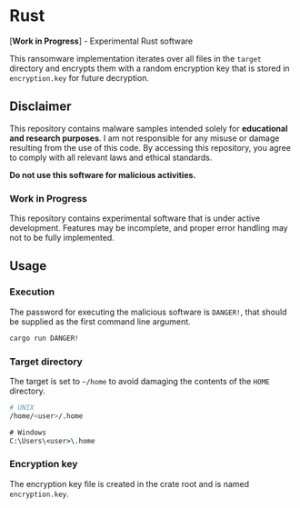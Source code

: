 # Rust

[**Work in Progress**] - Experimental Rust software

This ransomware implementation iterates over all files in the `target` directory
and encrypts them with a random encryption key that is stored in
`encryption.key` for future decryption.

## Disclaimer

This repository contains malware samples intended solely for **educational and
research purposes**. I am not responsible for any misuse or damage resulting
from the use of this code. By accessing this repository, you agree to comply
with all relevant laws and ethical standards.

**Do not use this software for malicious activities.**

### Work in Progress

This repository contains experimental software that is under active development.
Features may be incomplete, and proper error handling may not to be fully
implemented.

## Usage

### Execution

The password for executing the malicious software is `DANGER!`, that should be
supplied as the first command line argument.
```sh
cargo run DANGER!
```

### Target directory

The target is set to `~/home` to avoid damaging the contents of the `HOME`
directory.
```sh
# UNIX
/home/<user>/.home
```

```cmd
# Windows
C:\Users\<user>\.home
```

### Encryption key

The encryption key file is created in the crate root and is named
`encryption.key`.
